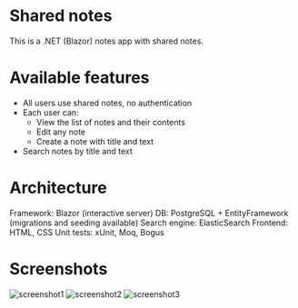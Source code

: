 # Shared notes
This is a .NET (Blazor) notes app with shared notes.
# Available features
- All users use shared notes, no authentication
- Each user can:
	- View the list of notes and their contents
	- Edit any note
	- Create a note with title and text
- Search notes by title and text
# Architecture
Framework: Blazor (interactive server)
DB: PostgreSQL + EntityFramework (migrations and seeding available)
Search engine: ElasticSearch
Frontend: HTML, CSS
Unit tests: xUnit, Moq, Bogus
# Screenshots
![screenshot1](https://github.com/BigBurger02/SharedNotes/assets/104977243/aa67da80-9f4d-46ab-9c87-ee04d8d99df3)
![screenshot2](https://github.com/BigBurger02/SharedNotes/assets/104977243/cc7598f9-edca-4ed6-bb4b-f3f9b9f3046c)
![screenshot3](https://github.com/BigBurger02/SharedNotes/assets/104977243/dd214c22-907f-455d-9a29-a776d8627d85)